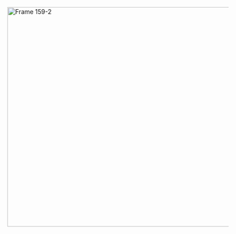 <a href="https://coldran.com/" target="_blank"><img width="1500" height="500" alt="Frame 159-2" src="https://github.com/user-attachments/assets/ed0ba3f3-d1ee-4929-86f6-d7f89f72a909" /></a>
